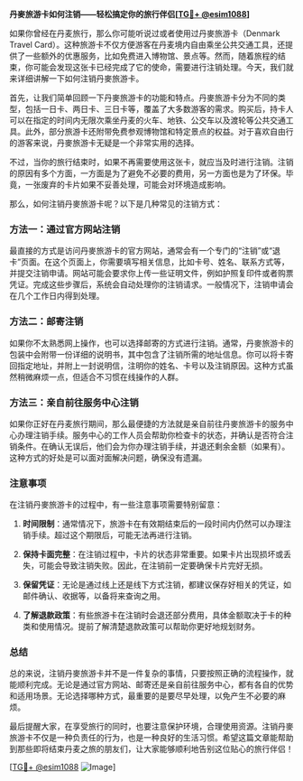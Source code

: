 **丹麥旅游卡如何注销——轻松搞定你的旅行伴侣[[TG💪+ @esim1088](https://t.me/s/esim1088)]**

如果你曾经在丹麦旅行，那么你可能听说过或者使用过丹麥旅游卡（Denmark Travel Card）。这种旅游卡不仅方便游客在丹麦境内自由乘坐公共交通工具，还提供了一些额外的优惠服务，比如免费进入博物馆、景点等。然而，随着旅程的结束，你可能会发现这张卡已经完成了它的使命，需要进行注销处理。今天，我们就来详细讲解一下如何注销丹麥旅游卡。

首先，让我们简单回顾一下丹麥旅游卡的功能和特点。丹麥旅游卡分为不同的类型，包括一日卡、两日卡、三日卡等，覆盖了大多数游客的需求。购买后，持卡人可以在指定的时间内无限次乘坐丹麦的火车、地铁、公交车以及渡轮等公共交通工具。此外，部分旅游卡还附带免费参观博物馆和特定景点的权益。对于喜欢自由行的游客来说，丹麥旅游卡无疑是一个非常实用的选择。

不过，当你的旅行结束时，如果不再需要使用这张卡，就应当及时进行注销。注销的原因有多个方面，一方面是为了避免不必要的费用，另一方面也是为了环保。毕竟，一张废弃的卡片如果不妥善处理，可能会对环境造成影响。

那么，如何注销丹麥旅游卡呢？以下是几种常见的注销方式：

### 方法一：通过官方网站注销

最直接的方式是访问丹麥旅游卡的官方网站，通常会有一个专门的“注销”或“退卡”页面。在这个页面上，你需要填写相关信息，比如卡号、姓名、联系方式等，并提交注销申请。网站可能会要求你上传一些证明文件，例如护照复印件或者购票凭证。完成这些步骤后，系统会自动处理你的注销请求。一般情况下，注销申请会在几个工作日内得到处理。

### 方法二：邮寄注销

如果你不太熟悉网上操作，也可以选择邮寄的方式进行注销。通常，丹麥旅游卡的包装中会附带一份详细的说明书，其中包含了注销所需的地址信息。你可以将卡寄回指定地址，并附上一封说明信，注明你的姓名、卡号以及注销原因。这种方式虽然稍微麻烦一点，但适合不习惯在线操作的人群。

### 方法三：亲自前往服务中心注销

如果你正好在丹麦旅行期间，那么最便捷的方法就是亲自前往丹麥旅游卡的服务中心办理注销手续。服务中心的工作人员会帮助你检查卡的状态，并确认是否符合注销条件。在确认无误后，他们会为你办理注销手续，并退还剩余金额（如果有）。这种方式的好处是可以面对面解决问题，确保没有遗漏。

### 注意事项

在注销丹麥旅游卡的过程中，有一些注意事项需要特别留意：

1. **时间限制**：通常情况下，旅游卡在有效期结束后的一段时间内仍然可以办理注销手续。超过这个期限后，可能无法再进行注销。
   
2. **保持卡面完整**：在注销过程中，卡片的状态非常重要。如果卡片出现损坏或丢失，可能会导致注销失败。因此，在注销前一定要确保卡片完好无损。

3. **保留凭证**：无论是通过线上还是线下方式注销，都建议保存好相关的凭证，如邮件确认、收据等，以备将来查询之用。

4. **了解退款政策**：有些旅游卡在注销时会退还部分费用，具体金额取决于卡的种类和使用情况。提前了解清楚退款政策可以帮助你更好地规划财务。

### 总结

总的来说，注销丹麥旅游卡并不是一件复杂的事情，只要按照正确的流程操作，就能顺利完成。无论是通过官方网站、邮寄还是亲自前往服务中心，都有各自的优势和适用场景。无论选择哪种方式，最重要的是要尽早处理，以免产生不必要的麻烦。

最后提醒大家，在享受旅行的同时，也要注意保护环境，合理使用资源。注销丹麥旅游卡不仅是一种负责任的行为，也是一种良好的生活习惯。希望这篇文章能帮助到那些即将结束丹麦之旅的朋友们，让大家能够顺利地告别这位贴心的旅行伴侣！

[[TG💪+ @esim1088](https://t.me/s/esim1088) ![Image](https://i.postimg.cc/4NQfJmqS/Snipaste-2025-05-13-00-14-12.png)]
